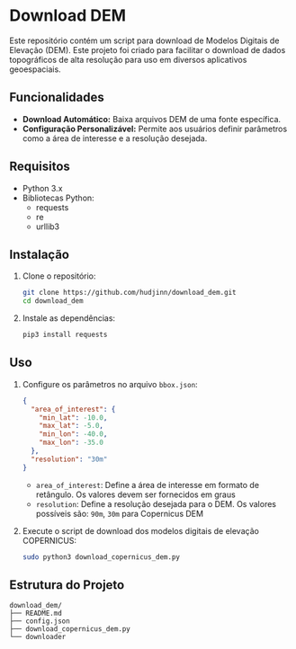 # Download DEM

Este repositório contém um script para download de Modelos Digitais de Elevação (DEM). Este projeto foi criado para facilitar o download de dados topográficos de alta resolução para uso em diversos aplicativos geoespaciais.

## Funcionalidades

- **Download Automático:** Baixa arquivos DEM de uma fonte específica.
- **Configuração Personalizável:** Permite aos usuários definir parâmetros como a área de interesse e a resolução desejada.

## Requisitos

- Python 3.x
- Bibliotecas Python:
  - requests
  - re
  - urllib3

## Instalação

1. Clone o repositório:
    ```sh
    git clone https://github.com/hudjinn/download_dem.git
    cd download_dem
    ```

2. Instale as dependências:
    ```sh
    pip3 install requests
    ```

## Uso

1. Configure os parâmetros no arquivo `bbox.json`:
    ```json
    {
      "area_of_interest": {
        "min_lat": -10.0,
        "max_lat": -5.0,
        "min_lon": -40.0,
        "max_lon": -35.0
      },
      "resolution": "30m" 
    }
    ```
    - `area_of_interest`: Define a área de interesse em formato de retângulo. Os valores devem ser fornecidos em graus
    - `resolution`: Define a resolução desejada para o DEM. Os valores possíveis são: `90m`, `30m` para Copernicus DEM

2. Execute o script de download dos modelos digitais de elevação COPERNICUS:
    ```sh
    sudo python3 download_copernicus_dem.py
    ```

## Estrutura do Projeto

```plaintext
download_dem/
├── README.md
├── config.json
├── download_copernicus_dem.py
└── downloader
